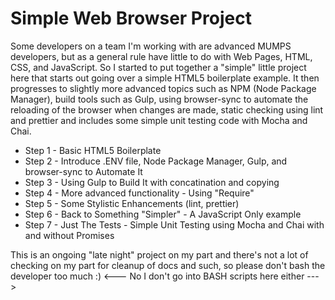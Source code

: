 # Simple Web Browser Project

Some developers on a team I'm working with are advanced MUMPS developers, but as a general rule have little to do with Web Pages, HTML, CSS, and JavaScript. So I started to put together a "simple" little project here that starts out going over a simple HTML5 boilerplate example. It then progresses to slightly more advanced topics such as NPM (Node Package Manager), build tools such as Gulp, using browser-sync to automate the reloading of the browser when changes are made, static checking using lint and prettier and includes some simple unit testing code with Mocha and Chai.

- Step 1 - Basic HTML5 Boilerplate
- Step 2 - Introduce .ENV file, Node Package Manager, Gulp, and browser-sync to Automate It
- Step 3 - Using Gulp to Build It with concatination and copying
- Step 4 - More advanced functionality - Using "Require"
- Step 5 - Some Stylistic Enhancements (lint, prettier)
- Step 6 - Back to Something "Simpler" - A JavaScript Only example
- Step 7 - Just The Tests - Simple Unit Testing using Mocha and Chai with and without Promises

This is an ongoing "late night" project on my part and there's not a lot of checking on my part for cleanup of docs and such, so please don't bash the developer too much :)  <--- No I don't go into BASH scripts here either --->

